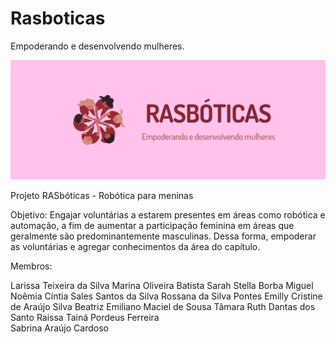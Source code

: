 # Rasboticas
Empoderando e desenvolvendo mulheres.

![rasboticas](RASboticas.png)

Projeto RASbóticas - Robótica para meninas 
  
Objetivo:
Engajar voluntárias a estarem presentes em áreas como robótica e automação, a fim de aumentar a participação feminina em áreas que geralmente são predominantemente masculinas. Dessa forma, empoderar as voluntárias e agregar conhecimentos da área do capítulo. 

Membros:

Larissa Teixeira da Silva
Marina Oliveira Batista 
Sarah Stella Borba Miguel 
Noêmia Cíntia Sales Santos da Silva
Rossana da Silva Pontes 
Emilly Cristine de Araújo Silva
Beatriz Emiliano Maciel de Sousa 
Tâmara Ruth Dantas dos Santo 
Raissa Tainá Pordeus Ferreira  
Sabrina Araújo Cardoso

